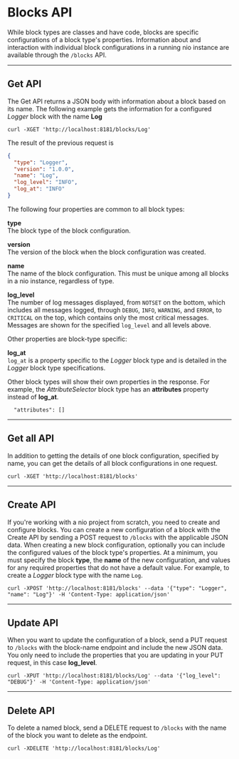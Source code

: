 # Blocks API

While block types are classes and have code, blocks are specific configurations of a block type's properties. Information about and interaction with individual block configurations in a running nio instance are available through the `/blocks` API.

---

## Get API

The Get API returns a JSON body with information about a block based on its name. The following example gets the information for a configured _Logger_ block with the name **Log**

    curl -XGET 'http://localhost:8181/blocks/Log'

The result of the previous request is

```json
{
  "type": "Logger",
  "version": "1.0.0",
  "name": "Log",
  "log_level": "INFO",
  "log_at": "INFO"
}
```
The following four properties are common to all block types:

**type**<br>The block type of the block configuration.

**version**<br>The version of the block when the block configuration was created.

**name**<br>The name of the block configuration. This must be unique among all blocks in a nio instance, regardless of type.

**log_level**<br>The number of log messages displayed, from `NOTSET` on the bottom, which includes all messages logged, through `DEBUG`, `INFO`, `WARNING`, and `ERROR`, to `CRITICAL` on the top, which contains only the most critical messages. Messages are shown for the specified `log_level` and all levels above.

Other properties are block-type specific:

**log_at**<br>`log_at` is a property specific to the _Logger_ block type and is detailed in the _Logger_ block type specifications.

Other block types will show their own properties in the response. For example, the _AttributeSelector_ block type has an **attributes** property instead of **log_at**.

      "attributes": []

---

## Get all API

In addition to getting the details of one block configuration, specified by name, you can get the details of all block configurations in one request.

    curl -XGET 'http://localhost:8181/blocks'

---

## Create API

If you're working with a nio project from scratch, you need to create and configure blocks. You can create a new configuration of a block with the Create API by sending a POST request to `/blocks` with the applicable JSON data. When creating a new block configuration, optionally you can include the configured values of the block type's properties. At a minimum, you must specify the block **type**, the **name** of the new configuration, and values for any required properties that do not have a default value. For example, to create a _Logger_ block type with the name `Log`.

    curl -XPOST 'http://localhost:8181/blocks' --data '{"type": "Logger", "name": "Log"}' -H 'Content-Type: application/json'

---

## Update API

When you want to update the configuration of a block, send a PUT request to `/blocks` with the block-name endpoint and include the new JSON data. You only need to include the properties that you are updating in your PUT request, in this case **log_level**.

    curl -XPUT 'http://localhost:8181/blocks/Log' --data '{"log_level": "DEBUG"}' -H 'Content-Type: application/json'

---

## Delete API

To delete a named block, send a DELETE request to `/blocks` with the name of the block you want to delete as the endpoint.

    curl -XDELETE 'http://localhost:8181/blocks/Log'
